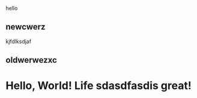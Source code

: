 <!-- Author: Alexander Shvets (alex@githowto.com) -->
<html>
  <head>
    <link type="new atttrffd" rel="stylesheet" media="all" href="style.css" />
  <link> hello</link>
  </head>
  <body>
  <h2>newcwerz</h2>kjfdlksdjaf
  <h2>oldwerwezxc</h2>
    <h1>Hello, World! Life sdasdfasdis great!</h1>
  </body>
</html>